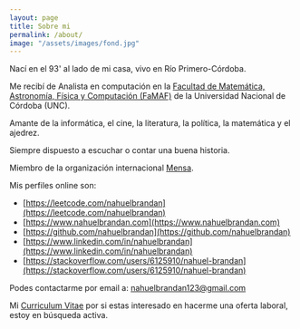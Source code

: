 ```yaml
---
layout: page
title: Sobre mi
permalink: /about/
image: "/assets/images/fond.jpg"
---
```


Nací en el 93' al lado de mi casa, vivo en Río Primero-Córdoba.

Me recibí de Analista en computación en la [Facultad de Matemática, Astronomía, Física y Computación (FaMAF)](http://www.famaf.unc.edu.ar/) de la Universidad Nacional de Córdoba (UNC).

Amante de la informática, el cine, la literatura, la política, la matemática y el ajedrez.

Siempre dispuesto a escuchar o contar una buena historia.

Miembro de la organización internacional [Mensa](https://es.wikipedia.org/wiki/Mensa_(organizaci%C3%B3n)).

Mis perfiles online son:

*   [https://leetcode.com/nahuelbrandan](https://leetcode.com/nahuelbrandan)
*   [https://www.nahuelbrandan.com](https://www.nahuelbrandan.com)
*   [https://github.com/nahuelbrandan](https://github.com/nahuelbrandan)
*   [https://www.linkedin.com/in/nahuelbrandan](https://www.linkedin.com/in/nahuelbrandan)
*   [https://stackoverflow.com/users/6125910/nahuel-brandan](https://stackoverflow.com/users/6125910/nahuel-brandan)


Podes contactarme por email a: <A HREF="mailto:
&#110;&#097;&#104;&#117;&#101;&#108;&#098;&#114;&#097;&#110;&#100;&#097;&#110;&#049;&#050;&#051;&#064;&#103;&#109;&#097;&#105;&#108;&#046;&#099;&#111;&#109;">
&#110;&#097;&#104;&#117;&#101;&#108;&#098;&#114;&#097;&#110;&#100;&#097;&#110;&#049;&#050;&#051;&#064;&#103;&#109;&#097;&#105;&#108;&#046;&#099;&#111;&#109;
</A>

Mi [Curriculum Vitae](https://drive.google.com/open?id=1gMd4sz5EYTdLXQANfMJZFTNkOjEubJlp) por si estas interesado en hacerme una oferta laboral, estoy en búsqueda activa.
